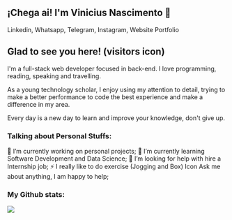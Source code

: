 ## ¡Chega ai! I'm Vinicius Nascimento 👋

Linkedin, Whatsapp, Telegram, Instagram, Website Portfolio

## Glad to see you here! (visitors icon)

I'm a full-stack web developer focused in back-end. I love programming, reading, speaking and travelling.

As a young technology scholar, I enjoy using my attention to detail, trying to make a better performance to code the best experience and make a difference in my area.

Every day is a new day to learn and improve your knowledge, don't give up.

### Talking about Personal Stuffs:
🔭 I’m currently working on personal projects;
🌱 I’m currently learning Software Development and Data Science;
🤔 I’m looking for help with hire a Internship job;
⚡ I really like to do exercise (Jogging and Box)
Icon Ask me about anything, I am happy to help;

### My Github stats:

<picture>
  <source
    srcset="https://github-readme-stats.vercel.app/api?username=anuraghazra&show_icons=true&theme=dark"
    media="(prefers-color-scheme: dark)"
  />
  <source
    srcset="https://github-readme-stats.vercel.app/api?username=anuraghazra&show_icons=true"
    media="(prefers-color-scheme: light), (prefers-color-scheme: no-preference)"
  />
  <img src="https://github-readme-stats.vercel.app/api?username=anuraghazra&show_icons=true" />
</picture>
